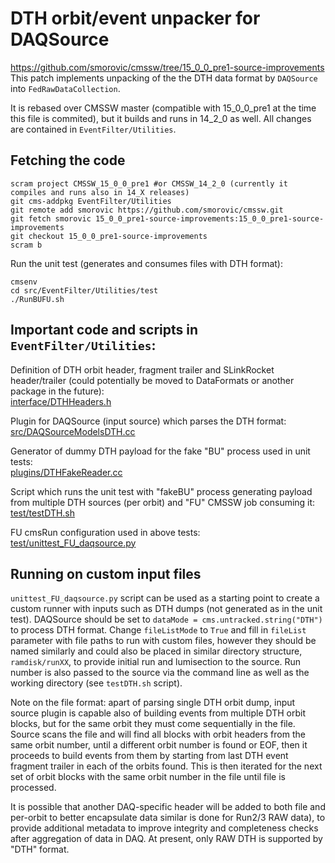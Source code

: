 
# DTH orbit/event unpacker for DAQSource

https://github.com/smorovic/cmssw/tree/15_0_0_pre1-source-improvements
<br>
This patch implements unpacking of the the DTH data format by `DAQSource` into `FedRawDataCollection`.

It is rebased over CMSSW master (compatible with 15_0_0_pre1 at the time this file is commited), but it builds and runs in 14_2_0 as well. All changes are contained in `EventFilter/Utilities`.

## Fetching the code

```
scram project CMSSW_15_0_0_pre1 #or CMSSW_14_2_0 (currently it compiles and runs also in 14_X releases)
git cms-addpkg EventFilter/Utilities
git remote add smorovic https://github.com/smorovic/cmssw.git
git fetch smorovic 15_0_0_pre1-source-improvements:15_0_0_pre1-source-improvements
git checkout 15_0_0_pre1-source-improvements
scram b
```

Run the unit test (generates and consumes files with DTH format):
```
cmsenv
cd src/EventFilter/Utilities/test
./RunBUFU.sh
```

## Important code and scripts in `EventFilter/Utilities`:

Definition of DTH orbit header, fragment trailer and SLinkRocket header/trailer (could potentially be moved to DataFormats or another package in the future):
<br>
[interface/DTHHeaders.h](../interface/DTHHeaders.h)

Plugin for DAQSource (input source) which parses the DTH format:
<br>
[src/DAQSourceModelsDTH.cc](../src/DAQSourceModelsDTH.cc)

Generator of dummy DTH payload for the fake "BU" process used in unit tests:
<br>
[plugins/DTHFakeReader.cc](../plugins/DTHFakeReader.cc)

Script which runs the unit test with "fakeBU" process generating payload from multiple DTH sources (per orbit) and "FU" CMSSW job consuming it:
<br>
[test/testDTH.sh](../test/testDTH.sh)

FU cmsRun configuration used in above tests:
<br>
[test/unittest_FU_daqsource.py](../test/unittest_FU_daqsource.py)

## Running on custom input files
`unittest_FU_daqsource.py` script can be used as a starting point to create a custom runner with inputs such as DTH dumps (not generated as in the unit test). DAQSource should be set to `dataMode = cms.untracked.string("DTH")` to process DTH format. Change `fileListMode` to `True` and fill in `fileList` parameter with file paths to run with custom files, however they should be named similarly and could also be placed in similar directory structure, `ramdisk/runXX`, to provide initial run and lumisection to the source. Run number is also passed to the source via the command line as well as the working directory (see `testDTH.sh` script).

Note on the file format: apart of parsing single DTH orbit dump, input source plugin is capable also of building events from multiple DTH orbit blocks, but for the same orbit they must come sequentially in the file. Source scans the file and will find all blocks with orbit headers from the same orbit number, until a different orbit number is found or EOF, then it proceeds to build events from them by starting from last DTH event fragment trailer in each of the orbits found. This is then iterated for the next set of orbit blocks with the same orbit number in the file until file is processed.

It is possible that another DAQ-specific header will be added to both file and per-orbit to better encapsulate data similar is done for Run2/3 RAW data), to provide additional metadata to improve integrity and completeness checks after aggregation of data in DAQ. At present, only RAW DTH is supported by "DTH" format.
